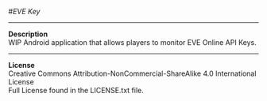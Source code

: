 #_EVE Key_

------
__Description__  
WIP Android application that allows players to monitor EVE Online API Keys.

------
__License__  
Creative Commons Attribution-NonCommercial-ShareAlike 4.0 International License  
Full License found in the LICENSE.txt file.
